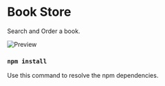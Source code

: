 # Book Store 

Search and Order a book.

![Preview](./assets/images/book_store.gif)

### `npm install`

Use this command to resolve the npm dependencies.
